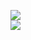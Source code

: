 [![](https://img.shields.io/badge/Made%20With-Github%20Spray-lightgrey.svg?style=for-the-badge&logo=github)](https://github.com/Annihil/github-spray#32407)  
[![](https://i.imgur.com/2DrTn0Z.gif)](https://github.com/Annihil/github-spray)